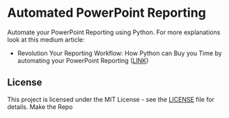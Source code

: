 # Automated PowerPoint Reporting

Automate your PowerPoint Reporting using Python.
For more explanations look at this medium article:
- Revolution Your Reporting Workflow: How Python can Buy you Time by automating your PowerPoint Reporting ([LINK](https://medium.com/@schrapff.ant/revolution-your-reporting-workflow-how-python-can-buy-you-time-by-automating-your-powerpoint-fb2e508e3881))


## License

This project is licensed under the MIT License - see the [LICENSE](License.md) file for details.
Make the Repo
